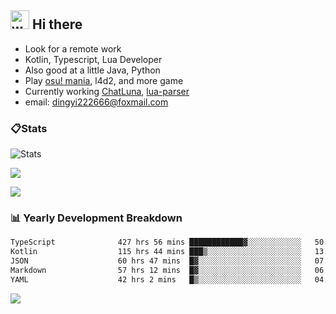 ## <img alt="wave" src="https://raw.githubusercontent.com/MartinHeinz/MartinHeinz/master/wave.gif" width="30px"> Hi there

- Look for a remote work
- Kotlin, Typescript, Lua Developer
- Also good at a little Java, Python
- Play [osu! mania](https://osu.ppy.sh/users/29808669), l4d2, and more game
- Currently working [ChatLuna](https://github.com/ChatLunaLab), [lua-parser](https://github.com/dingyi222666/lua-parser)
- email: [dingyi222666@foxmail.com](mailto:dingyi222666@foxmail.com)

### 📋Stats

![Stats](https://github-readme-stats.vercel.app/api?username=dingyi222666&show_icons=true&icon_color=47A69E&title_color=47A69E&count_private=true)    

![](https://api.githubtrends.io/user/svg/dingyi222666/langs?time_range=one_year&include_private=True&loc_metric=changed&theme=classic)

![](http://github-profile-summary-cards.vercel.app/api/cards/productive-time?username=dingyi222666&theme=nord_dark&utcOffset=8)

### 📊 Yearly Development Breakdown

<!--START_SECTION:waka-->

```txt
TypeScript              427 hrs 56 mins ████████████▓░░░░░░░░░░░░   50.06 %
Kotlin                  115 hrs 44 mins ███▒░░░░░░░░░░░░░░░░░░░░░   13.54 %
JSON                    60 hrs 47 mins  █▓░░░░░░░░░░░░░░░░░░░░░░░   07.11 %
Markdown                57 hrs 12 mins  █▓░░░░░░░░░░░░░░░░░░░░░░░   06.69 %
YAML                    42 hrs 2 mins   █▒░░░░░░░░░░░░░░░░░░░░░░░   04.92 %
```

<!--END_SECTION:waka-->

![](https://komarev.com/ghpvc/?username=dingyi222666)
